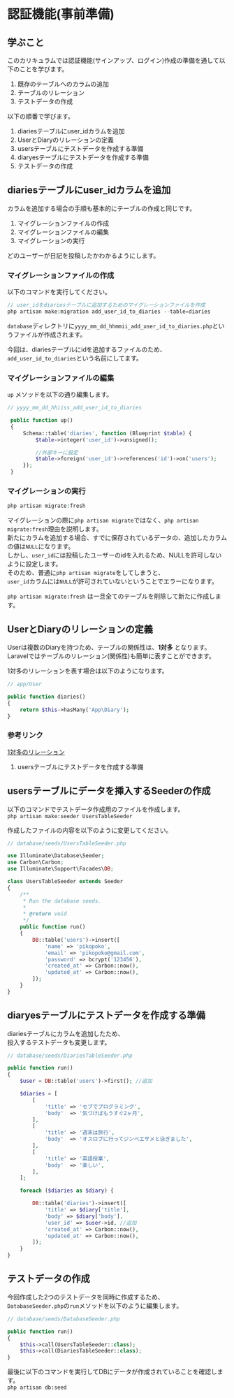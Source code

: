 # 認証機能(事前準備)

## 学ぶこと
このカリキュラムでは認証機能(サインアップ、ログイン)作成の準備を通して以下のことを学びます。  
1. 既存のテーブルへのカラムの追加
2. テーブルのリレーション
3. テストデータの作成

以下の順番で学びます。  
1. diariesテーブルにuser_idカラムを追加
2. UserとDiaryのリレーションの定義
3. usersテーブルにテストデータを作成する準備
4. diaryesテーブルにテストデータを作成する準備
5. テストデータの作成


## diariesテーブルにuser_idカラムを追加
カラムを追加する場合の手順も基本的にテーブルの作成と同じです。
1. マイグレーションファイルの作成
2. マイグレーションファイルの編集
3. マイグレーションの実行

どのユーザーが日記を投稿したかわかるようにします。

### マイグレーションファイルの作成
以下のコマンドを実行してください。
```php
// user_idをdiariesテーブルに追加するためのマイグレーションファイルを作成
php artisan make:migration add_user_id_to_diaries --table=diaries
```

`database`ディレクトリに`yyyy_mm_dd_hhmmii_add_user_id_to_diaries.php`というファイルが作成されます。  

今回は、diariesテーブルにidを追加するファイルのため、  
`add_user_id_to_diaries`という名前にしてます。 

### マイグレーションファイルの編集
`up` メソッドを以下の通り編集します。  

```php
// yyyy_mm_dd_hhiiss_add_user_id_to_diaries

 public function up()
 {
     Schema::table('diaries', function (Blueprint $table) {
         $table->integer('user_id')->unsigned();

         //外部キーに設定
         $table->foreign('user_id')->references('id')->on('users');
     });
 }

```

### マイグレーションの実行
```php
php artisan migrate:fresh
```

マイグレーションの際に`php artisan migrate`ではなく、`php artisan migrate:fresh`理由を説明します。    
新たにカラムを追加する場合、すでに保存されているデータの、追加したカラムの値は`NULL`になります。  
しかし、`user_id`には投稿したユーザーのidを入れるため、NULLを許可しないように設定します。  
そのため、普通に`php artisan migrate`をしてしまうと、  
`user_id`カラムには`NULL`が許可されていないということでエラーになります。  

`php artisan migrate:fresh` は一旦全てのテーブルを削除して新たに作成します。    


## UserとDiaryのリレーションの定義
Userは複数のDiaryを持つため、テーブルの関係性は、**1対多** となります。  
Laravelではテーブルのリレーション(関係性)も簡単に表すことができます。  

1対多のリレーションを表す場合は以下のようになります。  
```php
// app/User

public function diaries()
{
    return $this->hasMany('App\Diary');
}
```

### 参考リンク
[1対多のリレーション](https://readouble.com/laravel/5.7/ja/eloquent-relationships.html#one-to-many)


1. usersテーブルにテストデータを作成する準備
## usersテーブルにデータを挿入するSeederの作成

以下のコマンドでテストデータ作成用のファイルを作成します。  
`php artisan make:seeder UsersTableSeeder`

作成したファイルの内容を以下のように変更してください。  

```php
// database/seeds/UsersTableSeeder.php

use Illuminate\Database\Seeder;
use Carbon\Carbon;
use Illuminate\Support\Facades\DB;

class UsersTableSeeder extends Seeder
{
    /**
     * Run the database seeds.
     *
     * @return void
     */
    public function run()
    {
        DB::table('users')->insert([
            'name' => 'pikopoko',
            'email' => 'pikopoko@gmail.com',
            'password' => bcrypt('123456'),
            'created_at' => Carbon::now(),
            'updated_at' => Carbon::now(),
        ]);
    }
}
```

## diaryesテーブルにテストデータを作成する準備

diariesテーブルにカラムを追加したため、  
投入するテストデータも変更します。  

```php
// database/seeds/DiariesTableSeeder.php

public function run()
{
    $user = DB::table('users')->first(); //追加

    $diaries = [
        [
            'title' => 'セブでプログラミング',
            'body'  => '気づけばもうすぐ2ヶ月',
        ],
        [
            'title' => '週末は旅行',
            'body'  => 'オスロブに行ってジンベエザメと泳ぎました',
        ],
        [
            'title' => '英語授業',
            'body'  => '楽しい',
        ],
    ];

    foreach ($diaries as $diary) {

        DB::table('diaries')->insert([
            'title' => $diary['title'],
            'body' => $diary['body'],
            'user_id' => $user->id, //追加
            'created_at' => Carbon::now(),
            'updated_at' => Carbon::now(),
        ]);
    }
}
```

## テストデータの作成

今回作成した2つのテストデータを同時に作成するため、  
`DatabaseSeeder.php`の`run`メソッドを以下のように編集します。  
```php
// database/seeds/DatabaseSeeder.php

public function run()
{
    $this->call(UsersTableSeeder::class);
    $this->call(DiariesTableSeeder::class);
}
```

最後に以下のコマンドを実行してDBにデータが作成されていることを確認します。  
`php artisan db:seed`
